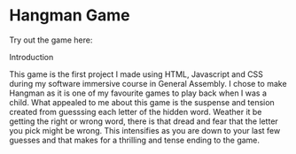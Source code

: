 # Hangman Game

Try out the game here:


Introduction

This game is the first project I made using HTML, Javascript and CSS during my software immersive course in General Assembly. I chose to make Hangman as it is one of my favourite games to play back when I was a child. What appealed to me about this game is the suspense and tension created from guesssing each letter of the hidden word. Weather it be getting the right or wrong word, there is that dread and fear that the letter you pick might be wrong. This intensifies as you are down to your last few guesses and that makes for a thrilling and tense ending to the game.

